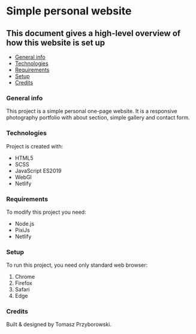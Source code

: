 # Simple personal website
## This document gives a high-level overview of how this website is set up

* [General info](#general-info)
* [Technologies](#technologies)
* [Requirements](#requirements)
* [Setup](#setup)
* [Credits](#credits)

### General info
This project is a simple personal one-page website. It is a responsive photography portfolio with about section, simple gallery and contact form.

### Technologies
Project is created with:
* HTML5
* SCSS
* JavaScript ES2019
* WebGl
* Netlify

### Requirements
To modify this project you need:
* Node.js
* PixiJs
* Netlify
	
### Setup
To run this project, you need only standard web browser:
1. Chrome
2. Firefox
3. Safari
4. Edge

### Credits
Built & designed by Tomasz Przyborowski.